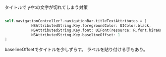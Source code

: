 <!--
title:   UINavigationController タイトルが切れる対策
tags:    Swift,UINavigationController
id:      1031cde44010395eaebc
private: false
-->
タイトルで yやtの文字が切れてしまう対策

```swift

self.navigationController?.navigationBar.titleTextAttributes = [
            NSAttributedString.Key.foregroundColor: UIColor.black,
            NSAttributedString.Key.font: UIFont(resource: R.font.hiraKakuProNW6, size: 15.0)!,
            NSAttributedString.Key.baselineOffset: 1
]
```

baselineOffsetでタイトルを少しずらす。
ラベルを貼り付ける手もあり。
